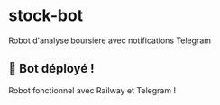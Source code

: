 # stock-bot
Robot d'analyse boursière avec notifications Telegram
## 🚀 Bot déployé !
Robot fonctionnel avec Railway et Telegram !
